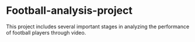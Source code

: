 # Football-analysis-project
This project includes several important stages in analyzing the performance of football players through video.

